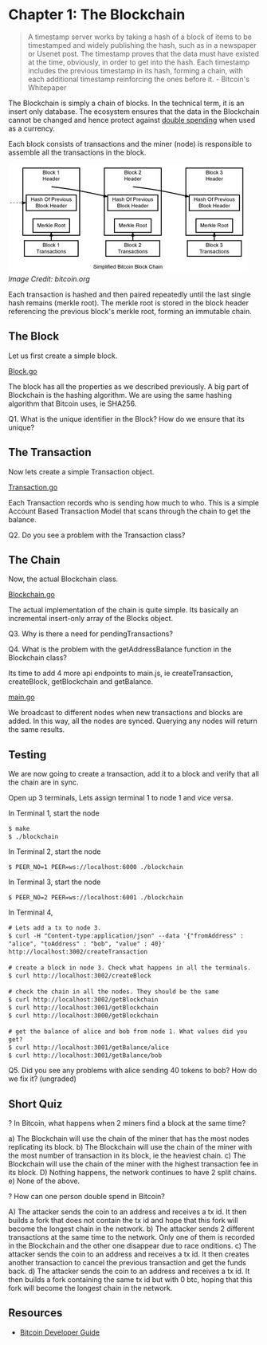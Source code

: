 # Chapter 1: The Blockchain

> A timestamp server works by taking a hash of a block of items to be timestamped and widely publishing the hash, such as in a newspaper or Usenet post. The timestamp proves that the data must have existed at the time, obviously, in order to get into the hash. Each timestamp includes the previous timestamp in its hash, forming a chain, with each additional timestamp reinforcing the ones before it. - Bitcoin's Whitepaper

The Blockchain is simply a chain of blocks. In the technical term, it is an insert only database. The ecosystem ensures that the data in the Blockchain cannot be changed and hence protect against [double spending](https://en.wikipedia.org/wiki/Double-spending) when used as a currency.

Each block consists of transactions and the miner (node) is responsible to assemble all the transactions in the block.

![blockchain overview](../resources/en-blockchain-overview.jpg)
*Image Credit: bitcoin.org*

Each transaction is hashed and then paired repeatedly until the last single hash remains (merkle root). The merkle root is stored in the block header referencing the previous block's merkle root, forming an immutable chain.

## The Block

Let us first create a simple block.

[Block.go](Block.go)

The block has all the properties as we described previously. A big part of Blockchain is the hashing algorithm. We are using the same hashing algorithm that Bitcoin uses, ie SHA256.

Q1. What is the unique identifier in the Block? How do we ensure that its unique?

## The Transaction

Now lets create a simple Transaction object.

[Transaction.go](Transaction.go)

Each Transaction records who is sending how much to who. This is a simple Account Based Transaction Model that scans through the chain to get the balance.

Q2. Do you see a problem with the Transaction class?

## The Chain

Now, the actual Blockchain class.

[Blockchain.go](Transaction.go)

The actual implementation of the chain is quite simple. Its basically an incremental insert-only array of the Blocks object.

Q3. Why is there a need for pendingTransactions?

Q4. What is the problem with the getAddressBalance function in the Blockchain class?

Its time to add 4 more api endpoints to main.js, ie createTransaction, createBlock, getBlockchain and getBalance.

[main.go](main.go)

We broadcast to different nodes when new transactions and blocks are added. In this way, all the nodes are synced. Querying any nodes will return the same results.

## Testing

We are now going to create a transaction, add it to a block and verify that all the chain are in sync.

Open up 3 terminals, Lets assign terminal 1 to node 1 and vice versa.

In Terminal 1, start the node

```
$ make
$ ./blockchain
```

In Terminal 2, start the node

```
$ PEER_NO=1 PEER=ws://localhost:6000 ./blockchain
```

In Terminal 3, start the node

```
$ PEER_NO=2 PEER=ws://localhost:6001 ./blockchain
```

In Terminal 4, 

```
# Lets add a tx to node 3.
$ curl -H "Content-type:application/json" --data '{"fromAddress" : "alice", "toAddress" : "bob", "value" : 40}' http://localhost:3002/createTransaction

# create a block in node 3. Check what happens in all the terminals.
$ curl http://localhost:3002/createBlock

# check the chain in all the nodes. They should be the same
$ curl http://localhost:3002/getBlockchain
$ curl http://localhost:3001/getBlockchain
$ curl http://localhost:3000/getBlockchain

# get the balance of alice and bob from node 1. What values did you get?
$ curl http://localhost:3001/getBalance/alice
$ curl http://localhost:3001/getBalance/bob
```

Q5. Did you see any problems with alice sending 40 tokens to bob? How do we fix it? (ungraded)

## Short Quiz

? In Bitcoin, what happens when 2 miners find a block at the same time?

a) The Blockchain will use the chain of the miner that has the most nodes replicating its block.
b) The Blockchain will use the chain of the miner with the most number of transaction in its block, ie the heaviest chain.
c) The Blockchain will use the chain of the miner with the highest transaction fee in its block.
D) Nothing happens, the network continues to have 2 split chains.
e) None of the above.

? How can one person double spend in Bitcoin?

A) The attacker sends the coin to an address and receives a tx id. It then builds a fork that does not contain the tx id and hope that this fork will become the longest chain in the network.
b) The attacker sends 2 different transactions at the same time to the network. Only one of them is recorded in the Blockchain and the other one disappear due to race onditions. 
c) The attacker sends the coin to an address and receives a tx id. It then creates another transaction to cancel the previous transaction and get the funds back.
d) The attacker sends the coin to an address and receives a tx id. It then builds a fork containing the same tx id but with 0 btc, hoping that this fork will become the longest chain in the network.

## Resources

* [Bitcoin Developer Guide](https://bitcoin.org/en/developer-guide)